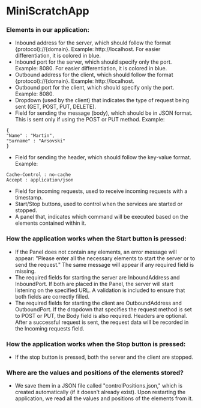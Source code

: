 # MiniScratchApp

### Elements in our application:

- Inbound address for the server, which should follow the format {protocol}://{domain}. Example: http://localhost. For easier differentiation, it is colored in blue.
- Inbound port for the server, which should specify only the port. Example: 8080. For easier differentiation, it is colored in blue.
- Outbound address for the client, which should follow the format {protocol}://{domain}. Example: http://localhost.
- Outbound port for the client, which should specify only the port. Example: 8080.
- Dropdown (used by the client) that indicates the type of request being sent (GET, POST, PUT, DELETE).
- Field for sending the message (body), which should be in JSON format. This is sent only if using the POST or PUT method. Example:
```shell script
{
"Name" : "Martin",
"Surname" : "Arsovski"
}
```
- Field for sending the header, which should follow the key-value format. Example:
```shell script
Cache-Control : no-cache
Accept : application/json
```
- Field for incoming requests, used to receive incoming requests with a timestamp.
- Start/Stop buttons, used to control when the services are started or stopped.
- A panel that, indicates which command will be executed based on the elements contained within it.

### How the application works when the Start button is pressed:
- If the Panel does not contain any elements, an error message will appear: "Please enter all the necessary elements to start the server or to send the request." The same message will appear if any required field is missing.
- The required fields for starting the server are InboundAddress and InboundPort. If both are placed in the Panel, the server will start listening on the specified URL. A validation is included to ensure that both fields are correctly filled.
- The required fields for starting the client are OutboundAddress and OutboundPort. If the dropdown that specifies the request method is set to POST or PUT, the Body field is also required. Headers are optional. After a successful request is sent, the request data will be recorded in the Incoming requests field.

### How the application works when the Stop button is pressed:
- If the stop button is pressed, both the server and the client are stopped.

### Where are the values and positions of the elements stored?
- We save them in a JSON file called "controlPositions.json," which is created automatically (if it doesn't already exist). Upon restarting the application, we read all the values and positions of the elements from it.
